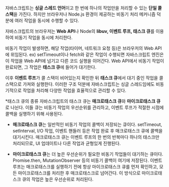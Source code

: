 자바스크립트는 <strong>싱글 스레드 언어</strong>이고 한 번에 하나의 작업만을 처리할 수 있는 <strong>단일 콜 스택</strong>을 가진다.
하지만 브라우저나 Node.js 환경이 제공하는 비동기 처리 메커니즘 덕분에 여러 작업을 동시에 수행할 수 있다.

자바스크립트의 브라우저는 <strong>Web API</strong>나 Node의 <strong>libuv, 이벤트 루프, 태스크 큐</strong>를 이용하여 비동기 작업을 동시에 처리한다.

비동기 작업이 발생하면, 해당 작업(타이머, 네트워크 요청 등)은 브라우저의 Web API에 위임된다.
ex) setTimeout이나 fetch와 같은 작업이 수행되면 자바스크립트 엔진은 이 작업을 Web API에 넘기고 다른 코드 실행을 이어간다.
Web API에서 비동기 작업이 완료되면, 그 작업은 <strong>태스크 큐</strong>에 들어가 대기한다.

이후 <strong>이벤트 루프</strong>가 콜 스택이 비어있는지 확인한 뒤 <strong>태스크 큐</strong>에서 대기 중인 작업을 콜 스택으로 가져와 실행한다. 이러한 구조 덕분에 자바스크립트는 싱글 스레드임에도 비동기적으로 작업을 처리해 다양한 작업을 효율적으로 관리할 수 있다.

*태스크 큐의 종류
자바스크립트의 태스크 큐는 <strong>매크로태스크 큐</strong>와 <strong>마이크로태스크 큐</strong>로 나뉜다. 이들 큐는 비동기 작업의 우선순위를 관리하고, 이벤트 루프가 적절한 시점에 콜백을 실행하기 위해 사용된다.

- <strong>매크로태스크 큐</strong>는 일반적인 비동기 작업의 콜백이 저장되는 큐이다.
setTimeout, setInterval, I/O 작업, 이벤트 핸들러 등은 작업 완료 후 매크로태스크 큐에 콜백을 대기시킨다. 매크로태스크 큐는 이벤트 루프의 한 번의 반복마다 하나의 태스크만 처리되므로, UI 업데이트나 다른 작업과 균형있게 진행된다.

- <strong>마이크로태스크 큐</strong>는 더 높은 우선순위가 필요한 비동기 작업들이 대기하는 큐이다. Promise.then, MutationObserver 등의 비동기 콜백이 여기에 저장된다. 이벤트 루프는 매크로태스크를 실행하기 전에 항상 마이크로태스크 큐를 먼저 확인하고, 모든 마이크로태스크를 처리한 후 매크로태스크로 넘어간다. 이 방식으로 마이크로태스크 큐의 작업은 높은 우선순위로 처리된다.
